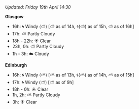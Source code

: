 *Updated: Friday 19th April 14:30*

**Glasgow**

* 16h: :cyclone: Windy (:partly_sunny:) [:partly_sunny: as of 14h, :cyclone:(:partly_sunny:) as of 15h, :partly_sunny: as of 16h]
* 17h: :partly_sunny: Partly Cloudy
* 18h - 22h: :sunny: Clear
* 23h, 0h: :partly_sunny: Partly Cloudy
* 1h - 3h: :cloud: Cloudy

**Edinburgh**

* 16h: :cyclone: Windy (:partly_sunny:) [:partly_sunny: as of 13h, :cyclone:(:partly_sunny:) as of 14h, :partly_sunny: as of 15h]
* 17h: :cyclone: Windy (:partly_sunny:) [:partly_sunny: as of 9h]
* 18h - 0h: :sunny: Clear
* 1h, 2h: :partly_sunny: Partly Cloudy
* 3h: :sunny: Clear
